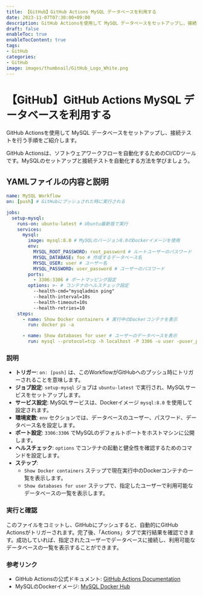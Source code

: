 ```yaml
---
title: 【GitHub】GitHub Actions MySQL データベースを利用する
date: 2023-11-07T07:30:00+09:00
description: GitHub Actionsを使用して MySQL データベースをセットアップし、接続テストを行う手順をご紹介します。
draft: false
enableToc: true
enableTocContent: true
tags: 
- GitHub
categories: 
- GitHub
image: images/thumbnail/GitHub_Logo_White.png
---
```


# 【GitHub】GitHub Actions MySQL データベースを利用する

GitHub Actionsを使用して MySQL データベースをセットアップし、接続テストを行う手順をご紹介します。

GitHub Actionsは、ソフトウェアワークフローを自動化するためのCI/CDツールです。MySQLのセットアップと接続テストを自動化する方法を学びましょう。

## YAMLファイルの内容と説明

```yaml:.github/workflows/mysql.yml
name: MySQL Workflow
on: [push] # GitHubにプッシュされた時に実行される

jobs:
  setup-mysql:
    runs-on: ubuntu-latest # Ubuntu最新版で実行
    services:
      mysql:
        image: mysql:8.0 # MySQLのバージョン8.0のDockerイメージを使用
        env:
          MYSQL_ROOT_PASSWORD: root_password # ルートユーザーのパスワード
          MYSQL_DATABASE: foo # 作成するデータベース名
          MYSQL_USER: user # ユーザー名
          MYSQL_PASSWORD: user_password # ユーザーのパスワード
        ports:
          - 3306:3306 # ポートマッピング設定
        options: >- # コンテナのヘルスチェック設定
          --health-cmd="mysqladmin ping"
          --health-interval=10s
          --health-timeout=10s
          --health-retries=10
    steps:
      - name: Show Docker containers # 実行中のDockerコンテナを表示
        run: docker ps -a

      - name: Show databases for user # ユーザーのデータベースを表示
        run: mysql --protocol=tcp -h localhost -P 3306 -u user -puser_password -e "SHOW DATABASES"
```

### 説明

- **トリガー**: `on: [push]` は、このWorkflowがGitHubへのプッシュ時にトリガーされることを意味します。
- **ジョブ設定**: `setup-mysql` ジョブは `ubuntu-latest` で実行され、MySQLサービスをセットアップします。
- **サービス設定**: MySQLサービスは、Dockerイメージ `mysql:8.0` を使用して設定されます。
- **環境変数**: `env` セクションでは、データベースのユーザー、パスワード、データベース名を設定します。
- **ポート設定**: `3306:3306` でMySQLのデフォルトポートをホストマシンに公開します。
- **ヘルスチェック**: `options` でコンテナの起動と健全性を確認するためのコマンドを設定します。
- **ステップ**: 
   - `Show Docker containers` ステップで現在実行中のDockerコンテナの一覧を表示します。
   - `Show databases for user` ステップで、指定したユーザーで利用可能なデータベースの一覧を表示します。

### 実行と確認

このファイルをコミットし、GitHubにプッシュすると、自動的にGitHub Actionsがトリガーされます。完了後、「Actions」タブで実行結果を確認できます。成功していれば、指定されたユーザーでデータベースに接続し、利用可能なデータベースの一覧を表示することができます。

### 参考リンク

- GitHub Actionsの公式ドキュメント: <a href="https://docs.github.com/ja/actions" target="_blank" rel="nofollow noopener">GitHub Actions Documentation</a>
- MySQLのDockerイメージ: <a href="https://hub.docker.com/_/mysql" target="_blank" rel="nofollow noopener">MySQL Docker Hub</a>
